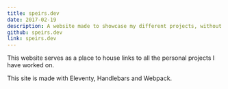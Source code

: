 ```yaml
---
title: speirs.dev
date: 2017-02-19
description: A website made to showcase my different projects, without utilising any frameworks
github: speirs.dev
link: speirs.dev
---
```

This website serves as a place to house links to all the personal projects I have worked on.

This site is made with Eleventy, Handlebars and Webpack.
